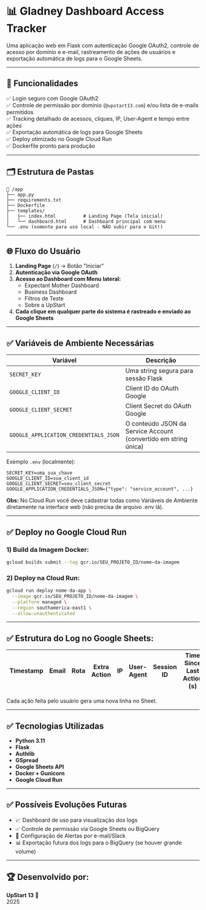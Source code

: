 
# 📊 Gladney Dashboard Access Tracker

Uma aplicação web em Flask com autenticação Google OAuth2, controle de acesso por domínio e e-mail, rastreamento de ações de usuários e exportação automática de logs para o Google Sheets.

---

## 🚀 Funcionalidades

✅ Login seguro com Google OAuth2  
✅ Controle de permissão por domínio (`@upstart13.com`) e/ou lista de e-mails permitidos  
✅ Tracking detalhado de acessos, cliques, IP, User-Agent e tempo entre ações  
✅ Exportação automática de logs para Google Sheets  
✅ Deploy otimizado no Google Cloud Run  
✅ Dockerfile pronto para produção  

---

## 🗂️ Estrutura de Pastas

```
📁 /app
├── app.py
├── requirements.txt
├── Dockerfile
├── templates/
│   ├── index.html          # Landing Page (Tela inicial)
│   └── dashboard.html      # Dashboard principal com menu
└── .env (somente para uso local - NÃO subir para o Git!)
```

---

## 🌐 Fluxo do Usuário

1. **Landing Page** (`/`) → Botão "Iniciar"
2. **Autenticação via Google OAuth**
3. **Acesso ao Dashboard com Menu lateral:**
   - Expectant Mother Dashboard
   - Business Dashboard
   - Filtros de Teste
   - Sobre a UpStart
4. **Cada clique em qualquer parte do sistema é rastreado e enviado ao Google Sheets**

---

## ✅ Variáveis de Ambiente Necessárias

| Variável | Descrição |
|---|---|
| `SECRET_KEY` | Uma string segura para sessão Flask |
| `GOOGLE_CLIENT_ID` | Client ID do OAuth Google |
| `GOOGLE_CLIENT_SECRET` | Client Secret do OAuth Google |
| `GOOGLE_APPLICATION_CREDENTIALS_JSON` | O conteúdo JSON da Service Account (convertido em string única) |

Exemplo `.env` (localmente):

```
SECRET_KEY=uma_sua_chave
GOOGLE_CLIENT_ID=sua_client_id
GOOGLE_CLIENT_SECRET=seu_client_secret
GOOGLE_APPLICATION_CREDENTIALS_JSON={"type": "service_account", ...}
```

**Obs:** No Cloud Run você deve cadastrar todas como Variáveis de Ambiente diretamente na interface web (não precisa de arquivo .env lá).

---

## ✅ Deploy no Google Cloud Run

### 1) Build da Imagem Docker:

```bash
gcloud builds submit --tag gcr.io/SEU_PROJETO_ID/nome-da-imagem
```

### 2) Deploy na Cloud Run:

```bash
gcloud run deploy nome-da-app \
  --image gcr.io/SEU_PROJETO_ID/nome-da-imagem \
  --platform managed \
  --region southamerica-east1 \
  --allow-unauthenticated
```

---

## ✅ Estrutura do Log no Google Sheets:

| Timestamp | Email | Rota | Extra Action | IP | User-Agent | Session ID | Time Since Last Action (s) |
|---|---|---|---|---|---|---|---|

Cada ação feita pelo usuário gera uma nova linha no Sheet.

---

## ✅ Tecnologias Utilizadas

- **Python 3.11**
- **Flask**
- **Authlib**
- **GSpread**
- **Google Sheets API**
- **Docker + Gunicorn**
- **Google Cloud Run**

---

## ✅ Possíveis Evoluções Futuras

- 📈 Dashboard de uso para visualização dos logs
- ✅ Controle de permissão via Google Sheets ou BigQuery
- 🚨 Configuração de Alertas por e-mail/Slack
- 📊 Exportação futura dos logs para o BigQuery (se houver grande volume)

---

## 🏆 Desenvolvido por:

**UpStart 13** 🚀  
2025
